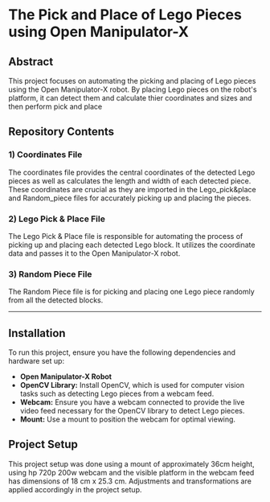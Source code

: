 # The Pick and Place of Lego Pieces using Open Manipulator-X

## Abstract

This project focuses on automating the picking and placing of Lego pieces using the Open Manipulator-X robot. By placing Lego pieces on the robot's platform, it can detect them and calculate thier coordinates and sizes and then perform pick and place

## Repository Contents


### 1) Coordinates File

The coordinates file provides the central coordinates of the detected Lego pieces as well as calculates the length and width of each detected piece. These coordinates are crucial as they are imported in the Lego_pick&place and Random_piece files for accurately picking up and placing the pieces.  

### 2) Lego Pick & Place File

The Lego Pick & Place file is responsible for automating the process of picking up and placing each detected Lego block. It utilizes the coordinate data and passes it to the Open Manipulator-X robot.

### 3) Random Piece File

The Random Piece file is for picking and placing one Lego piece randomly from all the detected blocks. 

---



## Installation

To run this project, ensure you have the following dependencies and hardware set up:

- **Open Manipulator-X Robot** 
- **OpenCV Library:** Install OpenCV, which is used for computer vision tasks such as detecting Lego pieces from a webcam feed.
- **Webcam:** Ensure you have a webcam connected to provide the live video feed necessary for the OpenCV library to detect Lego pieces.
- **Mount:** Use a mount to position the webcam for optimal viewing.

## Project Setup

This project setup was done using a mount of approximately 36cm height, using hp 720p 200w webcam
and the visible platform in the webcam feed has dimensions of 18 cm x 25.3 cm. Adjustments and transformations are applied accordingly in the project setup.








